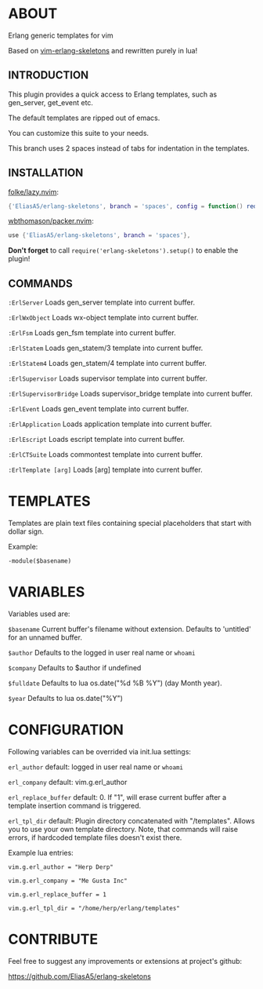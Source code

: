 ABOUT
=====

Erlang generic templates for vim

Based on [vim-erlang-skeletons](https://github.com/vim-erlang/vim-erlang-skeletons) and rewritten purely in lua!

INTRODUCTION
------------

This plugin provides a quick access to Erlang templates, such as gen_server,
get_event etc.

The default templates are ripped out of emacs.

You can customize this suite to your needs.

This branch uses 2 spaces instead of tabs for indentation in the templates.

INSTALLATION
------------
[folke/lazy.nvim](https://github.com/folke/lazy.nvim):
```lua
{'EliasA5/erlang-skeletons', branch = 'spaces', config = function() require('erlang-skeletons').setup() end},
```
[wbthomason/packer.nvim](https://github.com/wbthomason/packer.nvim):
```lua
use {'EliasA5/erlang-skeletons', branch = 'spaces'},
```
**Don't forget** to call `require('erlang-skeletons').setup()` to enable the plugin!



COMMANDS
--------

`:ErlServer`              Loads gen_server template into current buffer.

`:ErlWxObject`            Loads wx-object template into current buffer.

`:ErlFsm`                 Loads gen_fsm template into current buffer.

`:ErlStatem`              Loads gen_statem/3 template into current buffer.

`:ErlStatem4`             Loads gen_statem/4 template into current buffer.

`:ErlSupervisor`          Loads supervisor template into current buffer.

`:ErlSupervisorBridge`    Loads supervisor_bridge template into current buffer.

`:ErlEvent`               Loads gen_event template into current buffer.

`:ErlApplication`         Loads application template into current buffer.

`:ErlEscript`             Loads escript template into current buffer.

`:ErlCTSuite`             Loads commontest template into current buffer.

`:ErlTemplate [arg]`      Loads [arg] template into current buffer.


TEMPLATES
=========

Templates are plain text files containing special placeholders that start
with dollar sign.

Example:

`-module($basename)`


VARIABLES
=========

Variables used are:

`$basename`              Current buffer's filename without extension. Defaults to 'untitled' for an unnamed buffer.

`$author`                Defaults to the logged in user real name or `whoami`

`$company`               Defaults to $author if undefined

`$fulldate`              Defaults to lua os.date("%d %B %Y") (day Month year).

`$year`                  Defaults to lua os.date("%Y")


CONFIGURATION
=============

Following variables can be overrided via init.lua settings:

`erl_author`              default:  logged in user real name or `whoami`

`erl_company`             default: vim.g.erl_author

`erl_replace_buffer`      default: 0. If "1", will erase current buffer after a template insertion command is triggered.

`erl_tpl_dir`             default: Plugin directory concatenated with "/templates". Allows you to use your own template directory. Note, that commands will raise errors, if hardcoded template files doesn't exist there.

Example lua entries:

    vim.g.erl_author = "Herp Derp"
    
    vim.g.erl_company = "Me Gusta Inc"
    
    vim.g.erl_replace_buffer = 1
    
    vim.g.erl_tpl_dir = "/home/herp/erlang/templates"


CONTRIBUTE
==========

Feel free to suggest any improvements or extensions at project's github:

https://github.com/EliasA5/erlang-skeletons

